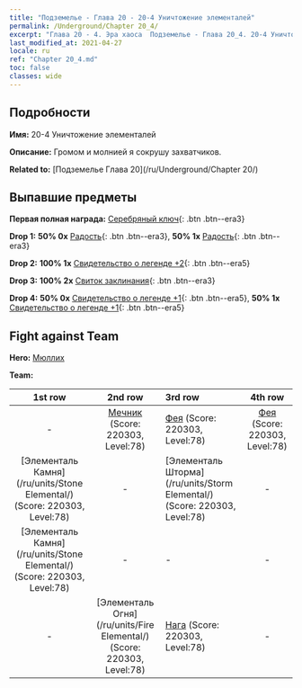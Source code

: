 ```yaml
---
title: "Подземелье - Глава 20 - 20-4 Уничтожение элементалей"
permalink: /Underground/Chapter 20_4/
excerpt: "Глава 20 - 4. Эра хаоса  Подземелье - Глава 20_4. 20-4 Уничтожение элементалей"
last_modified_at: 2021-04-27
locale: ru
ref: "Chapter 20_4.md"
toc: false
classes: wide
---
```


## Подробности

 **Имя:** 20-4 Уничтожение элементалей

 **Описание:** Громом и молнией я сокрушу захватчиков.

 **Related to:** [Подземелье Глава 20](/ru/Underground/Chapter 20/)

## Выпавшие предметы

 **Первая полная награда:** [Серебряный ключ](/ItemsRU/con_693/){: .btn .btn--era3}

 **Drop 1:** **50% 0x** [Радость](/ItemsRU/her_424/){: .btn .btn--era3}, **50% 1x** [Радость](/ItemsRU/her_424/){: .btn .btn--era3}

 **Drop 2:** **100% 1x** [Свидетельство о легенде +2](/ItemsRU/mat_81/){: .btn .btn--era5}

 **Drop 3:** **100% 2x** [Свиток заклинания](/ItemsRU/con_694/){: .btn .btn--era3}

 **Drop 4:** **50% 0x** [Свидетельство о легенде +1](/ItemsRU/mat_74/){: .btn .btn--era5}, **50% 1x** [Свидетельство о легенде +1](/ItemsRU/mat_74/){: .btn .btn--era5}


## Fight against Team
 **Hero:** [Мюллих](/ru/heroes/Mullich/)

 **Team:**


  | 1st row | 2nd row | 3rd row | 4th row |
  |:----:|:----:|:----|:----:|
  | - | [Мечник](/ru/units/Swordsman/) (Score: 220303, Level:78)  | [Фея](/ru/units/Sprite/) (Score: 220303, Level:78)  | [Фея](/ru/units/Sprite/) (Score: 220303, Level:78)  |
  | [Элементаль Камня](/ru/units/Stone Elemental/) (Score: 220303, Level:78)  | - | [Элементаль Шторма](/ru/units/Storm Elemental/) (Score: 220303, Level:78)  | - |
  | [Элементаль Камня](/ru/units/Stone Elemental/) (Score: 220303, Level:78)  | - | - | - |
  | - | [Элементаль Огня](/ru/units/Fire Elemental/) (Score: 220303, Level:78)  | [Нага](/ru/units/Naga/) (Score: 220303, Level:78)  | - |


